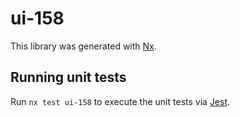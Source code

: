 # ui-158

This library was generated with [Nx](https://nx.dev).

## Running unit tests

Run `nx test ui-158` to execute the unit tests via [Jest](https://jestjs.io).
